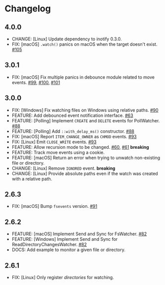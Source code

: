 # Changelog


## 4.0.0

- CHANGE: \[Linux\] Update dependency to inotify 0.3.0.
- FIX: \[macOS\] `.watch()` panics on macOS when the target doesn't exist. [#105]

[#105]: https://github.com/passcod/notify/issues/105


## 3.0.1

- FIX: \[macOS\] Fix multiple panics in debounce module related to move events. [#99], [#100], [#101]

[#99]: https://github.com/passcod/notify/issues/99
[#100]: https://github.com/passcod/notify/issues/100
[#101]: https://github.com/passcod/notify/issues/101


## 3.0.0

- FIX: \[Windows\] Fix watching files on Windows using relative paths. [#90]
- FEATURE: Add debounced event notification interface. [#63]
- FEATURE: \[Polling\] Implement `CREATE` and `DELETE` events for PollWatcher. [#88]
- FEATURE: \[Polling\] Add `::with_delay_ms()` constructor. [#88]
- FIX: \[macOS\] Report `ITEM_CHANGE_OWNER` as `CHMOD` events. [#93]
- FIX: \[Linux\] Emit `CLOSE_WRITE` events. [#93]
- FEATURE: Allow recursion mode to be changed. [#60], [#61] **breaking**
- FEATURE: Track move events using a cookie.
- FEATURE: \[macOS\] Return an error when trying to unwatch non-existing file or directory.
- CHANGE: \[Linux\] Remove `IGNORED` event. **breaking**
- CHANGE: \[Linux\] Provide absolute paths even if the watch was created with a relative path.

[#60]: https://github.com/passcod/notify/issues/60
[#61]: https://github.com/passcod/notify/issues/61
[#63]: https://github.com/passcod/notify/issues/63
[#88]: https://github.com/passcod/notify/issues/88
[#90]: https://github.com/passcod/notify/issues/90
[#93]: https://github.com/passcod/notify/issues/93


## 2.6.3

- FIX: \[macOS\] Bump `fsevents` version. [#91]

[#91]: https://github.com/passcod/notify/issues/91


## 2.6.2

- FEATURE: \[macOS\] Implement Send and Sync for FsWatcher. [#82]
- FEATURE: \[Windows\] Implement Send and Sync for ReadDirectoryChangesWatcher. [#82]
- DOCS: Add example to monitor a given file or directory.

[#82]: https://github.com/passcod/notify/issues/82


## 2.6.1

- FIX: \[Linux\] Only register _directories_ for watching.
